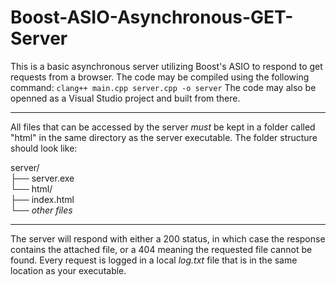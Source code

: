 # Boost-ASIO-Asynchronous-GET-Server

This is a basic asynchronous server utilizing Boost's ASIO to respond to get requests from a browser.
The code may be compiled using the following command:
	`clang++ main.cpp server.cpp -o server`
The code may also be openned as a Visual Studio project and built from there.

---

All files that can be accessed by the server *must* be kept in a folder called "html" in the same directory as the server executable. The folder structure should look like:

server/<br>
├── server.exe<br>
└── html/<br>
    ├── index.html<br>
    └── *other files*<br>
    
---

The server will respond with either a 200 status, in which case the response contains the attached file, or a 404 meaning the requested file cannot be found.
Every request is logged in a local *log.txt* file that is in the same location as your executable. 
